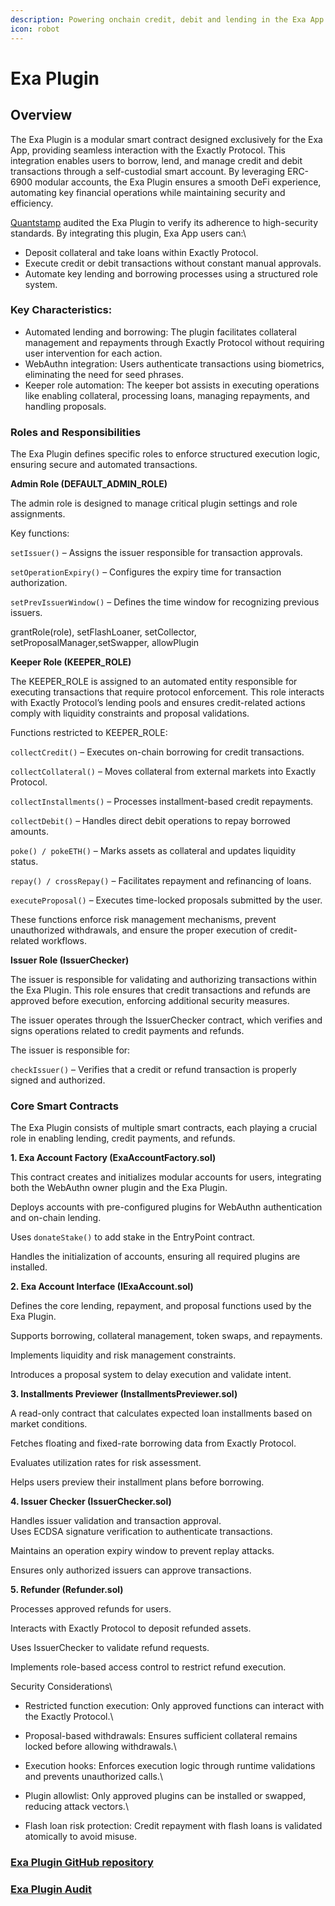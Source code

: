 ```yaml
---
description: Powering onchain credit, debit and lending in the Exa App
icon: robot
---
```


# Exa Plugin

## Overview

The Exa Plugin is a modular smart contract designed exclusively for the Exa App, providing seamless interaction with the Exactly Protocol. This integration enables users to borrow, lend, and manage credit and debit transactions through a self-custodial smart account. By leveraging ERC-6900 modular accounts, the Exa Plugin ensures a smooth DeFi experience, automating key financial operations while maintaining security and efficiency.&#x20;

[Quantstamp](https://quantstamp.com/) audited the Exa Plugin to verify its adherence to high-security standards. By integrating this plugin, Exa App users can:\


* Deposit collateral and take loans within Exactly Protocol.
* Execute credit or debit transactions without constant manual approvals.
* Automate key lending and borrowing processes using a structured role system.

### Key Characteristics: 

* Automated lending and borrowing: The plugin facilitates collateral management and repayments through Exactly Protocol without requiring user intervention for each action.
* WebAuthn integration: Users authenticate transactions using biometrics, eliminating the need for seed phrases.
* Keeper role automation: The keeper bot assists in executing operations like enabling collateral, processing loans, managing repayments, and handling proposals.

### Roles and Responsibilities

The Exa Plugin defines specific roles to enforce structured execution logic, ensuring secure and automated transactions.

**Admin Role (DEFAULT\_ADMIN\_ROLE)**

The admin role is designed to manage critical plugin settings and role assignments.

Key functions:

`setIssuer()` – Assigns the issuer responsible for transaction approvals.

`setOperationExpiry()` – Configures the expiry time for transaction authorization.

`setPrevIssuerWindow()` – Defines the time window for recognizing previous issuers.

grantRole(role), setFlashLoaner, setCollector, setProposalManager,setSwapper, allowPlugin

**Keeper Role (KEEPER\_ROLE)**&#x20;

The KEEPER\_ROLE is assigned to an automated entity responsible for executing transactions that require protocol enforcement. This role interacts with Exactly Protocol’s lending pools and ensures credit-related actions comply with liquidity constraints and proposal validations.

Functions restricted to KEEPER\_ROLE:

`collectCredit()` – Executes on-chain borrowing for credit transactions.

`collectCollateral()` – Moves collateral from external markets into Exactly Protocol.

`collectInstallments()` – Processes installment-based credit repayments.

`collectDebit()` – Handles direct debit operations to repay borrowed amounts.

`poke() / pokeETH()` – Marks assets as collateral and updates liquidity status.

`repay() / crossRepay()` – Facilitates repayment and refinancing of loans.

`executeProposal()` – Executes time-locked proposals submitted by the user.

These functions enforce risk management mechanisms, prevent unauthorized withdrawals, and ensure the proper execution of credit-related workflows.

**Issuer Role (IssuerChecker)**

The issuer is responsible for validating and authorizing transactions within the Exa Plugin. This role ensures that credit transactions and refunds are approved before execution, enforcing additional security measures.

The issuer operates through the IssuerChecker contract, which verifies and signs operations related to credit payments and refunds.

The issuer is responsible for:

`checkIssuer()` – Verifies that a credit or refund transaction is properly signed and authorized.

### Core Smart Contracts

The Exa Plugin consists of multiple smart contracts, each playing a crucial role in enabling lending, credit payments, and refunds.

**1. Exa Account Factory (ExaAccountFactory.sol)**

This contract creates and initializes modular accounts for users, integrating both the WebAuthn owner plugin and the Exa Plugin.

Deploys accounts with pre-configured plugins for WebAuthn authentication and on-chain lending.

Uses `donateStake()` to add stake in the EntryPoint contract.

Handles the initialization of accounts, ensuring all required plugins are installed.

**2. Exa Account Interface (IExaAccount.sol)**

Defines the core lending, repayment, and proposal functions used by the Exa Plugin.

Supports borrowing, collateral management, token swaps, and repayments.

Implements liquidity and risk management constraints.

Introduces a proposal system to delay execution and validate intent.

**3. Installments Previewer (InstallmentsPreviewer.sol)**

A read-only contract that calculates expected loan installments based on market conditions.

Fetches floating and fixed-rate borrowing data from Exactly Protocol.

Evaluates utilization rates for risk assessment.

Helps users preview their installment plans before borrowing.

**4. Issuer Checker (IssuerChecker.sol)**

Handles issuer validation and transaction approval.\
Uses ECDSA signature verification to authenticate transactions.

Maintains an operation expiry window to prevent replay attacks.

Ensures only authorized issuers can approve transactions.

**5. Refunder (Refunder.sol)**

Processes approved refunds for users.

Interacts with Exactly Protocol to deposit refunded assets.

Uses IssuerChecker to validate refund requests.

Implements role-based access control to restrict refund execution.

Security Considerations\



* Restricted function execution: Only approved functions can interact with the Exactly Protocol.\

* Proposal-based withdrawals: Ensures sufficient collateral remains locked before allowing withdrawals.\

* Execution hooks: Enforces execution logic through runtime validations and prevents unauthorized calls.\

* Plugin allowlist: Only approved plugins can be installed or swapped, reducing attack vectors.\

* Flash loan risk protection: Credit repayment with flash loans is validated atomically to avoid misuse.

### [Exa Plugin GitHub repository](broken-reference)

### [Exa Plugin Audit](https://github.com/exactly/audits/blob/main/Quantstamp%20Exa%20App%20Plugin%20\(Mar-25\).pdf)


